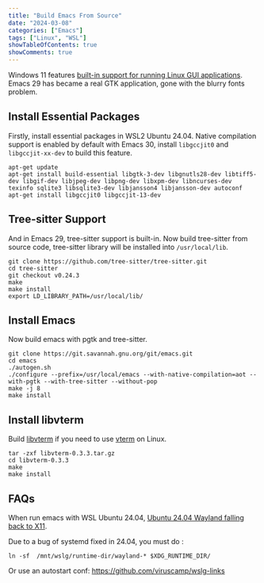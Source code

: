 ```yaml
---
title: "Build Emacs From Source"
date: "2024-03-08"
categories: ["Emacs"]
tags: ["Linux", "WSL"]
showTableOfContents: true
showComments: true
---
```


Windows 11 features [built-in support for running Linux GUI applications](https://docs.microsoft.com/en-us/windows/wsl/tutorials/gui-apps). Emacs 29 has became a real GTK application, gone with the blurry fonts problem.

## Install Essential Packages

Firstly, install essential packages in WSL2 Ubuntu 24.04.
Native compilation support is enabled by default with Emacs 30, install `libgccjit0` and `libgccjit-xx-dev` to build this feature.

```shell
apt-get update
apt-get install build-essential libgtk-3-dev libgnutls28-dev libtiff5-dev libgif-dev libjpeg-dev libpng-dev libxpm-dev libncurses-dev texinfo sqlite3 libsqlite3-dev libjansson4 libjansson-dev autoconf
apt-get install libgccjit0 libgccjit-13-dev
```

## Tree-sitter Support

And in Emacs 29, tree-sitter support is built-in. Now build tree-sitter from source code, tree-sitter library will be installed into `/usr/local/lib`.

```shell
git clone https://github.com/tree-sitter/tree-sitter.git
cd tree-sitter
git checkout v0.24.3
make
make install
export LD_LIBRARY_PATH=/usr/local/lib/
```

## Install Emacs

Now build emacs with pgtk and tree-sitter.

```shell
git clone https://git.savannah.gnu.org/git/emacs.git
cd emacs
./autogen.sh
./configure --prefix=/usr/local/emacs --with-native-compilation=aot --with-pgtk --with-tree-sitter --without-pop
make -j 8
make install
```

## Install libvterm

Build [libvterm](https://www.leonerd.org.uk/code/libvterm/) if you need to use [vterm](https://github.com/akermu/emacs-libvterm) on Linux.

```shell
tar -zxf libvterm-0.3.3.tar.gz
cd libvterm-0.3.3
make
make install
```

## FAQs

When run emacs with WSL Ubuntu 24.04, [Ubuntu 24.04 Wayland falling back to X11](https://github.com/microsoft/wslg/issues/1244).

Due to a bug of systemd fixed in 24.04, you must do :
```shell
ln -sf  /mnt/wslg/runtime-dir/wayland-* $XDG_RUNTIME_DIR/
```

Or use an autostart conf: https://github.com/viruscamp/wslg-links
